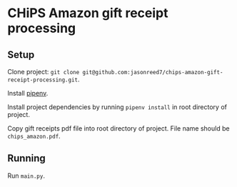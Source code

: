 # CHiPS Amazon gift receipt processing

## Setup

Clone project: `git clone git@github.com:jasonreed7/chips-amazon-gift-receipt-processing.git`.

Install [pipenv](https://pipenv.pypa.io/en/latest/installation/).

Install project dependencies by running `pipenv install` in root directory of project.

Copy gift receipts pdf file into root directory of project. File name should be `chips_amazon.pdf`.

## Running

Run `main.py`.